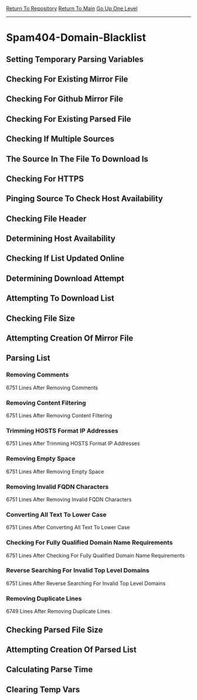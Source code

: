 [Return To Repository](https://github.com/deathbybandaid/piholeparser/)
[Return To Main](https://github.com/deathbybandaid/piholeparser/blob/master/RecentRunLogs/Mainlog.md)
[Go Up One Level](https://github.com/deathbybandaid/piholeparser/blob/master/RecentRunLogs/TopLevelScripts/30-Processing-Blacklists.md)
____________________________________
# Spam404-Domain-Blacklist
## Setting Temporary Parsing Variables
## Checking For Existing Mirror File
## Checking For Github Mirror File
## Checking For Existing Parsed File
## Checking If Multiple Sources
## The Source In The File To Download Is
## Checking For HTTPS
## Pinging Source To Check Host Availability
## Checking File Header
## Determining Host Availability
## Checking If List Updated Online
## Determining Download Attempt
## Attempting To Download List
## Checking File Size
## Attempting Creation Of Mirror File
## Parsing List
### Removing Comments
6751 Lines After Removing Comments
### Removing Content Filtering
6751 Lines After Removing Content Filtering
### Trimming HOSTS Format IP Addresses
6751 Lines After Trimming HOSTS Format IP Addresses
### Removing Empty Space
6751 Lines After Removing Empty Space
### Removing Invalid FQDN Characters
6751 Lines After Removing Invalid FQDN Characters
### Converting All Text To Lower Case
6751 Lines After Converting All Text To Lower Case
### Checking For Fully Qualified Domain Name Requirements
6751 Lines After Checking For Fully Qualified Domain Name Requirements
### Reverse Searching For Invalid Top Level Domains
6751 Lines After Reverse Searching For Invalid Top Level Domains
### Removing Duplicate Lines
6749 Lines After Removing Duplicate Lines
## Checking Parsed File Size
## Attempting Creation Of Parsed List
## Calculating Parse Time
## Clearing Temp Vars
